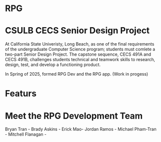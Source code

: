 # RPG
# CSULB CECS Senior Design Project
At California State Univeristy, Long Beach, as one of the final requirements of the undergraduate Computer Science program; students must comlete a two-part Senior Design Project. The capstone sequence, CECS 491A and CECS 491B, challenges students technical and teamwork skills to research, design, test, and develop a functioning product. 

In Spring of 2025, formed RPG Dev and the RPG app. (Work in progess)  

# Featurs

# Meet the RPG Development Team 
Bryan Tran - 
Brady Askins - 
Erick Mao- 
Jordan Ramos - 
Michael Pham-Tran - 
Mitchell Flanagan - 
